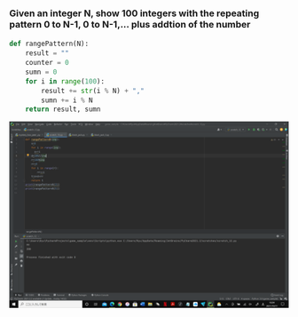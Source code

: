 ### Given an integer N, show 100 integers with the repeating pattern 0 to N-1, 0 to N-1,... plus addtion of the number

```.py
def rangePattern(N):
    result = ""
    counter = 0
    sumn = 0
    for i in range(100):
        result += str(i % N) + ","
        sumn += i % N
    return result, sumn
```

![](rangePatternN.png)
